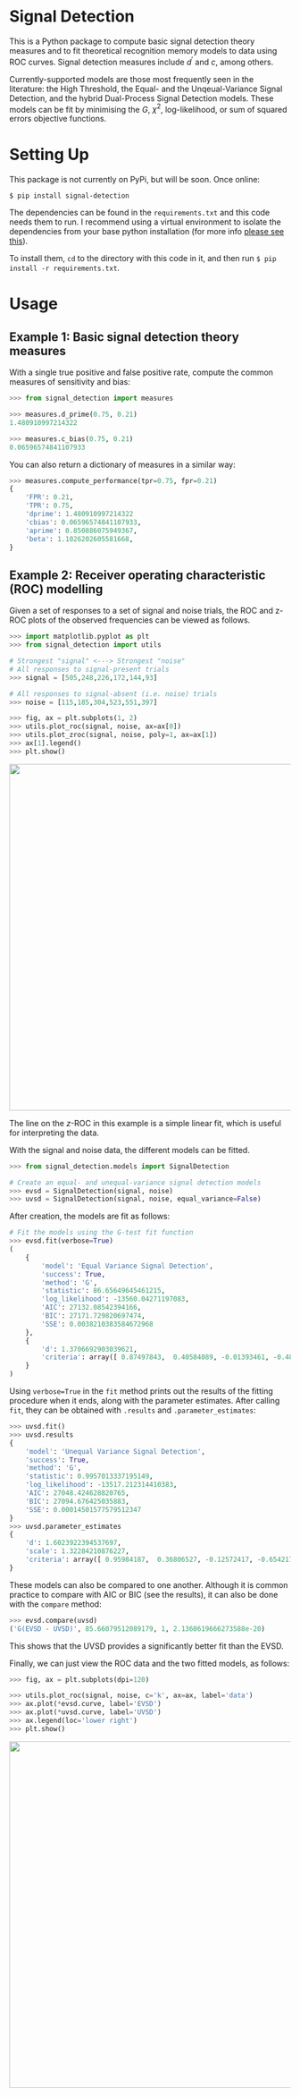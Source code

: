 # Signal Detection

This is a Python package to compute basic signal detection theory measures and to fit theoretical recognition memory models to data using ROC curves. Signal detection measures include $d^\prime$ and $c$, among others.

Currently-supported models are those most frequently seen in the literature: the High Threshold, the Equal- and the Unqeual-Variance Signal Detection, and the hybrid Dual-Process Signal Detection models. These models can be fit by minimising the $G$, $\chi^2$, log-likelihood, or sum of squared errors objective functions.

# Setting Up
This package is not currently on PyPi, but will be soon. Once online:

```$ pip install signal-detection```

The dependencies can be found in the `requirements.txt` and this code needs them to run. I recommend using a virtual environment to isolate the dependencies from your base python installation (for more info [please see this](https://packaging.python.org/guides/installing-using-pip-and-virtual-environments/)).

To install them, `cd` to the directory with this code in it, and then run `$ pip install -r requirements.txt`.

# Usage

## Example 1: Basic signal detection theory measures
With a single true positive and false positive rate, compute the common measures of sensitivity and bias:

```python
>>> from signal_detection import measures

>>> measures.d_prime(0.75, 0.21)
1.480910997214322

>>> measures.c_bias(0.75, 0.21)
0.06596574841107933
```
You can also return a dictionary of measures in a similar way:
```python
>>> measures.compute_performance(tpr=0.75, fpr=0.21)
{
    'FPR': 0.21,
    'TPR': 0.75,
    'dprime': 1.480910997214322
    'cbias': 0.06596574841107933,
    'aprime': 0.850886075949367,
    'beta': 1.1026202605581668,
}
```

## Example 2: Receiver operating characteristic (ROC) modelling
Given a set of responses to a set of signal and noise trials, the ROC and z-ROC plots of the observed frequencies can be viewed as follows.

```python
>>> import matplotlib.pyplot as plt
>>> from signal_detection import utils

# Strongest "signal" <---> Strongest "noise"
# All responses to signal-present trials
>>> signal = [505,248,226,172,144,93]

# All responses to signal-absent (i.e. noise) trials
>>> noise = [115,185,304,523,551,397]

>>> fig, ax = plt.subplots(1, 2)
>>> utils.plot_roc(signal, noise, ax=ax[0])
>>> utils.plot_zroc(signal, noise, poly=1, ax=ax[1])
>>> ax[1].legend()
>>> plt.show()
```
<img src="https://github.com/lcdunne/signal-detection/raw/develop/example/simple_ROC_zROC.png" alt="" width="620">

The line on the *z*-ROC in this example is a simple linear fit, which is useful 
for interpreting the data.

With the signal and noise data, the different models can be fitted.

```python
>>> from signal_detection.models import SignalDetection

# Create an equal- and unequal-variance signal detection models
>>> evsd = SignalDetection(signal, noise)
>>> uvsd = SignalDetection(signal, noise, equal_variance=False)
```

After creation, the models are fit as follows:

```python
# Fit the models using the G-test fit function
>>> evsd.fit(verbose=True)
(
    {
        'model': 'Equal Variance Signal Detection',
        'success': True,
        'method': 'G',
        'statistic': 86.65649645461215,
        'log_likelihood': -13560.04271197083,
        'AIC': 27132.08542394166,
        'BIC': 27171.729820697474,
        'SSE': 0.0038210383584672968
    },
    {
        'd': 1.3706692903039621,
        'criteria': array([ 0.87497843,  0.40584089, -0.01393461, -0.48919362, -1.0589949 ])
    }
)
```
Using `verbose=True` in the `fit` method prints out the results of the fitting procedure when it ends, along with the parameter estimates. After calling `fit`, they can be obtained with `.results` and `.parameter_estimates`:
```python
>>> uvsd.fit()
>>> uvsd.results
{
    'model': 'Unequal Variance Signal Detection',
    'success': True,
    'method': 'G',
    'statistic': 0.9957013337195149,
    'log_likelihood': -13517.212314410383,
    'AIC': 27048.424628820765,
    'BIC': 27094.676425035883,
    'SSE': 0.00014501577579512347
}
>>> uvsd.parameter_estimates
{
    'd': 1.6023922394537697,
    'scale': 1.32284210876227,
    'criteria': array([ 0.95984187,  0.36806527, -0.12572417, -0.65421799, -1.2496735 ])
}
```

These models can also be compared to one another. Although it is common practice to compare with AIC or BIC (see the results), it can also be done with the `compare` method:
```python
>>> evsd.compare(uvsd)
('G(EVSD - UVSD)', 85.66079512089179, 1, 2.1360619666273588e-20)
```
This shows that the UVSD provides a significantly better fit than the EVSD.

Finally, we can just view the ROC data and the two fitted models, as follows:

```python
>>> fig, ax = plt.subplots(dpi=120)

>>> utils.plot_roc(signal, noise, c='k', ax=ax, label='data')
>>> ax.plot(*evsd.curve, label='EVSD')
>>> ax.plot(*uvsd.curve, label='UVSD')
>>> ax.legend(loc='lower right')
>>> plt.show()
```
<img src="https://github.com/lcdunne/signal-detection/raw/develop/example/example_EVSD_UVSD.png" alt="" width="620">
